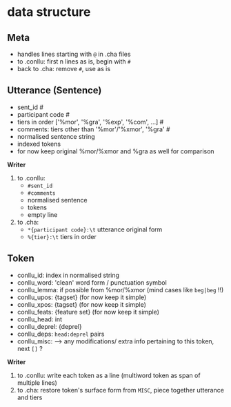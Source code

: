 # data structure

## Meta
- handles lines starting with `@` in .cha files
- to .conllu: first n lines as is, begin with `#`
- back to .cha: remove `#`, use as is

## Utterance (Sentence)

- sent_id  #
- participant code  #
- tiers in order ['%mor', '%gra', '%exp', '%com', ...]  #
- comments: tiers other than '%mor'/'%xmor', '%gra'  #
- normalised sentence string
- indexed tokens
- for now keep original %mor/%xmor and %gra as well for comparison

**Writer**

1. to .conllu: 
    - `#sent_id`
    - `#comments`
    - normalised sentence
    - tokens
    - empty line
2. to .cha:
    - `*{participant code}:\t` utterance original form
    - `%{tier}:\t` tiers in order


## Token

- conllu_id: index in normalised string
- conllu_word: 'clean' word form / punctuation symbol
- conllu_lemma: if possible from %mor/%xmor (mind cases like `beg|beg` !!)
- conllu_upos: {tagset} (for now keep it simple)
- conllu_xpos: {tagset} (for now keep it simple)
- conllu_feats: {feature set} (for now keep it simple)
- conllu_head: int
- conllu_deprel: {deprel}
- conllu_deps: `head:deprel` pairs
- conllu_misc: --> any modifications/ extra info pertaining to this token, next `[]` ?

**Writer**

1. to .conllu: write each token as a line (multiword token as span of multiple lines)
2. to .cha: restore token's surface form from `MISC`, piece together utterance and tiers




